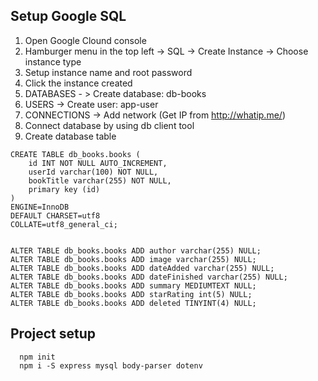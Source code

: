 ## Setup Google SQL
1. Open Google Clound console
2. Hamburger menu in the top left -> SQL -> Create Instance -> Choose instance type
3. Setup instance name and root password
4. Click the instance created
5. DATABASES - > Create database: db-books
6. USERS -> Create user: app-user
7. CONNECTIONS -> Add network (Get IP from http://whatip.me/)
8. Connect database by using db client tool 
9. Create database table
```
CREATE TABLE db_books.books (
	id INT NOT NULL AUTO_INCREMENT,
	userId varchar(100) NOT NULL,
	bookTitle varchar(255) NOT NULL,
	primary key (id)
)
ENGINE=InnoDB
DEFAULT CHARSET=utf8
COLLATE=utf8_general_ci;


ALTER TABLE db_books.books ADD author varchar(255) NULL;
ALTER TABLE db_books.books ADD image varchar(255) NULL;
ALTER TABLE db_books.books ADD dateAdded varchar(255) NULL;
ALTER TABLE db_books.books ADD dateFinished varchar(255) NULL;
ALTER TABLE db_books.books ADD summary MEDIUMTEXT NULL;
ALTER TABLE db_books.books ADD starRating int(5) NULL;
ALTER TABLE db_books.books ADD deleted TINYINT(4) NULL;

```


## Project setup
```
  npm init
  npm i -S express mysql body-parser dotenv
```
